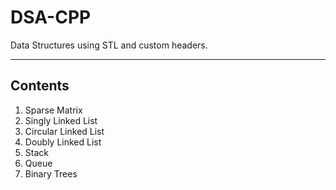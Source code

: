 # DSA-CPP
Data Structures using STL and custom headers.
<hr>

<h2>Contents</h2>
<ol>
  <li>Sparse Matrix</li>
  <li>Singly Linked List</li>
  <li>Circular Linked List</li>
   <li>Doubly Linked List</li>
   <li>Stack</li>
   <li>Queue</li>
   <li>Binary Trees</li>
</ol>
